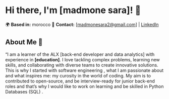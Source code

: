 # Hi there, I'm [madmone sara]! 👋
🌍 **Based in:** morocco
📧 **Contact:** [madmonesara2@gmail.com] | [LinkedIn]([(https://www.linkedin.com/in/sara-madmone-a6a501256?lipi=urn%3Ali%3Apage%3Ad_flagship3_profile_view_base_contact_details%3BNsDd%2FzfqSnCQfT4n4xeH9w%3D%3D))  



## About Me 🚀
“I am a learner of the ALX [back-end developer and data analytics] with experience in **[education]**. I love tackling complex problems, learning new skills, and collaborating with diverse teams to create innovative solutions.  This is why I started with software engineering , what I am passionate about and what inspires me: my curosity in the world of coding. My aim is to contributed to open-source, and be interview-ready for junior back-end roles and that’s why I would like to work on learning and be skilled in Python Databases (SQL) .



